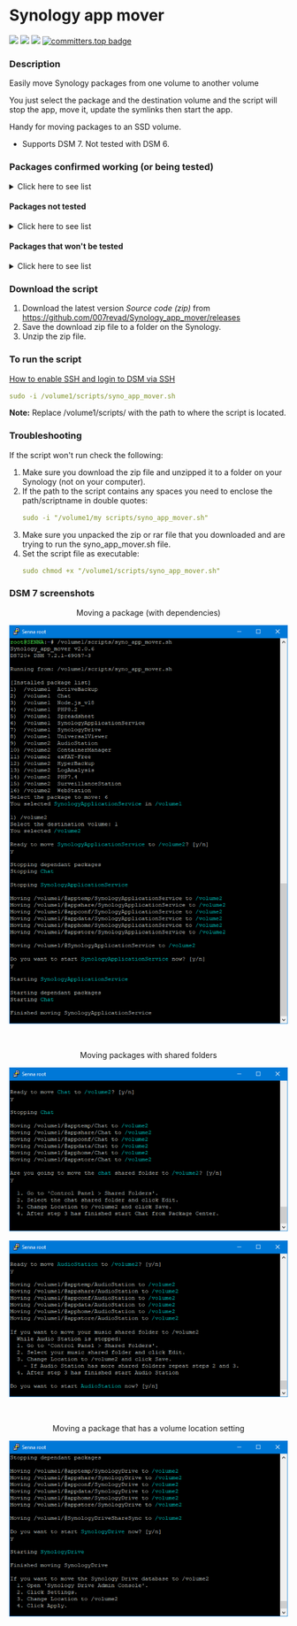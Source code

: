 # Synology app mover

<a href="https://github.com/007revad/Synology_app_mover/releases"><img src="https://img.shields.io/github/release/007revad/Synology_app_mover.svg"></a>
<a href="https://hits.seeyoufarm.com"><img src="https://hits.seeyoufarm.com/api/count/incr/badge.svg?url=https%3A%2F%2Fgithub.com%2F007revad%2FSynology_app_mover&count_bg=%2379C83D&title_bg=%23555555&icon=&icon_color=%23E7E7E7&title=views&edge_flat=false"/></a>
[![](https://img.shields.io/static/v1?label=Sponsor&message=%E2%9D%A4&logo=GitHub&color=%23fe8e86)](https://github.com/sponsors/007revad)
[![committers.top badge](https://user-badge.committers.top/australia/007revad.svg)](https://user-badge.committers.top/australia/007revad)

### Description

Easily move Synology packages from one volume to another volume

You just select the package and the destination volume and the script will stop the app, move it, update the symlinks then start the app.

Handy for moving packages to an SSD volume.

  - Supports DSM 7. Not tested with DSM 6.


### Packages confirmed working (or being tested)

<details>
  <summary>Click here to see list</summary>

| Package Center Name | System Name | Result |
|---------------------|-------------|--------|
| Active Backup for Business | ActiveBackup | Still Testing... |
| Active Backup for Google Workspace |  | Still Testing... |
| Active Backup for Microsoft Office 365 |  | Still Testing... |
| Advanced Media Extensions | CodecPack | OK |
| AntiVirus Essential |  | OK |
| AntiVirus by McAfee |  | OK |
| Apache 2.4 |  | OK |
| Audio Station | AudioStation | OK |	
| Bitdefender for MailPlus |  |  |
| C2 Identity LDAP Server | C2IdentityLDAPAgent | OK but I don't have a C2 account to fully test |
| Cloud Sync | CloudSync | OK |
| Central Management System | CMS | OK |
| Container Manager | ContainerManager | OK |
| Directory Server For Windows Domain |  | OK |
| DNS Server |  | OK |
| DHCP Server |  |  |
| Document Viewer |  |  |
| Download Station | DownloadStation | OK |
| Emby Server | Emby | OK |
| exFAT Access | exFAT-Free | OK |
| git |  | OK |
| Git |  | OK |
| Glacier Backup |  |  |
| Hyper Backup | HyperBackup | OK |
| Hyper Backup Vault |  | OK |
| LDAP Server |  |  |
| LogAnalysis | LogAnalysis | OK |
| Log Center |  | OK |
| Mail Station |  | OK |
| MariaDB 10 |  | OK |
| Media Server |  | OK |
| MediaInfo |  | OK |
| Migration Asssitant |  |  |
| MinimServer |  | OK |
| Node.js v14 |  | OK |
| Node.js v16 |  | OK |
| Node.js v18 |  | OK |
| Node.js v20 |  | OK |
| Note Station |  | OK |
| PDF Viewer |  | OK |
| Perl |  | OK |
| PHP 7.3 |  | OK |
| PHP 7.4 |  | OK |
| PHP 8.0 |  | OK |
| PHP 8.1 |  | OK |
| PHP 8.2 |  | OK |
| Plex Media Server |  | OK |
| Presto File Server |  | OK |
| Proxy Server |  | OK |
| Python 3.9 |  | OK |
| Radius Server |  | OK |
| Replication Service |  |  |
| SMI-S Provider |  |  |
| Snapshot Replication |  | OK |
| SSO Server |  | OK |
| Storage Analyzer |  | OK |
| Surveillance Station |  | OK |
| SynoCli Tools |  | OK |
| Synology Application Service |  | OK |
| Synology Calendar | Calendar | OK |
| Synology Chat Server | Chat | OK |
| Synology Contacts | Contacts | OK |
| Synology Directory Server |  | OK |
| Synology Drive Server |  | OK |
| Synology High Availability |  |  |
| Synology MailPlus |  | OK |
| Synology MailPlus Server |  | OK |
| Synology Mail Server |  | OK |
| Synology Office (aka SpreadSheet) |  | OK |
| Synology Photos |  | OK |
| Syno Smis Provider |  | OK |
| Tailscale |  | OK |
| Text Editor |  | OK |
| Universal Viewer |  | OK |
| Video Station |  | OK |
| Virtual Machine Manager |  | OK |
| VPN Server |  | OK |
| Web Station |  | OK |
| WebDAV Server |  | OK |

</details>

#### Packages not tested

<details>
  <summary>Click here to see list</summary>

| Package | Result |
|---------|--------|
| Archiware P5 |  |
| BRAVIA Signage |  |
| Data Deposit Box |  |
| Domotz Network Monitoring |  |
| ElephantDrive |  |
| GoodSync |  |
| IDrive |  |
| KodiExplorer |  |
| MEGAcmd |  |
| NAKIVO Backup and Replication |  |
| NAKIVO Transporter |  |
| Ragic Cloud DB |  |
| Resilo Sync |  |
| TeamViewer |  |
| VirtualHere |  |

</details>

#### Packages that won't be tested

<details>
  <summary>Click here to see list</summary>

These need MarioDB and they either fail to install or don't run properly!?!?

**Note:** I will not test any package that needs MariaDB.

| Package | Result |
|---------|--------|
| Joomla | Doesn't install |
| MediaWiki | Doesn't install |
| PACS |  Won't test |
| phpMyAdmin | Won't test |
| Wordpress | Won't test |
| vtigerCRM | Installs but doesn't run |

</details>


### Download the script

1. Download the latest version _Source code (zip)_ from https://github.com/007revad/Synology_app_mover/releases
2. Save the download zip file to a folder on the Synology.
3. Unzip the zip file.

### To run the script

[How to enable SSH and login to DSM via SSH](https://kb.synology.com/en-global/DSM/tutorial/How_to_login_to_DSM_with_root_permission_via_SSH_Telnet)

```YAML
sudo -i /volume1/scripts/syno_app_mover.sh
```

**Note:** Replace /volume1/scripts/ with the path to where the script is located.

### Troubleshooting

If the script won't run check the following:

1. Make sure you download the zip file and unzipped it to a folder on your Synology (not on your computer).
2. If the path to the script contains any spaces you need to enclose the path/scriptname in double quotes:
   ```YAML
   sudo -i "/volume1/my scripts/syno_app_mover.sh"
   ```
3. Make sure you unpacked the zip or rar file that you downloaded and are trying to run the syno_app_mover.sh file.
4. Set the script file as executable:
   ```YAML
   sudo chmod +x "/volume1/scripts/syno_app_mover.sh"
   ```

### DSM 7 screenshots

<p align="center">Moving a package (with dependencies)</p>
<p align="center"><img src="/images/app2.png"></p>

<br>

<p align="center">Moving packages with shared folders</p>
<p align="center"><img src="/images/app3.png"></p>
<p align="center"><img src="/images/app4.png"></p>

<br>

<p align="center">Moving a package that has a volume location setting</p>
<p align="center"><img src="/images/app5.png"></p>


